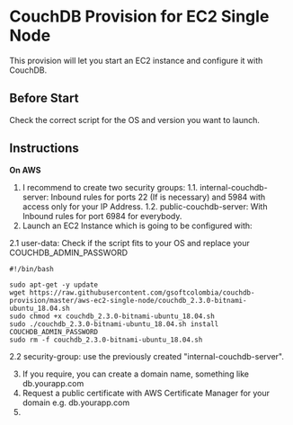 CouchDB Provision for EC2 Single Node
=========

This provision will let you start an EC2 instance and configure it with CouchDB.

Before Start
------------

Check the correct script for the OS and version you want to launch.

Instructions
------------

**On AWS**
1. I recommend to create two security groups:
  1.1. internal-couchdb-server: Inbound rules for ports 22 (If is necessary) and 5984 with access only for your IP Address.
  1.2. public-couchdb-server: With Inbound rules for port 6984 for everybody.
2. Launch an EC2 Instance which is going to be configured with:

  2.1 user-data: Check if the script fits to your OS and replace your COUCHDB_ADMIN_PASSWORD

```console
#!/bin/bash

sudo apt-get -y update
wget https://raw.githubusercontent.com/gsoftcolombia/couchdb-provision/master/aws-ec2-single-node/couchdb_2.3.0-bitnami-ubuntu_18.04.sh
sudo chmod +x couchdb_2.3.0-bitnami-ubuntu_18.04.sh
sudo ./couchdb_2.3.0-bitnami-ubuntu_18.04.sh install COUCHDB_ADMIN_PASSWORD
sudo rm -f couchdb_2.3.0-bitnami-ubuntu_18.04.sh

```
  2.2 security-group: use the previously created "internal-couchdb-server".

3. If you require, you can create a domain name, something like db.yourapp.com
4. Request a public certificate with AWS Certificate Manager for your domain e.g. db.yourapp.com
5. 